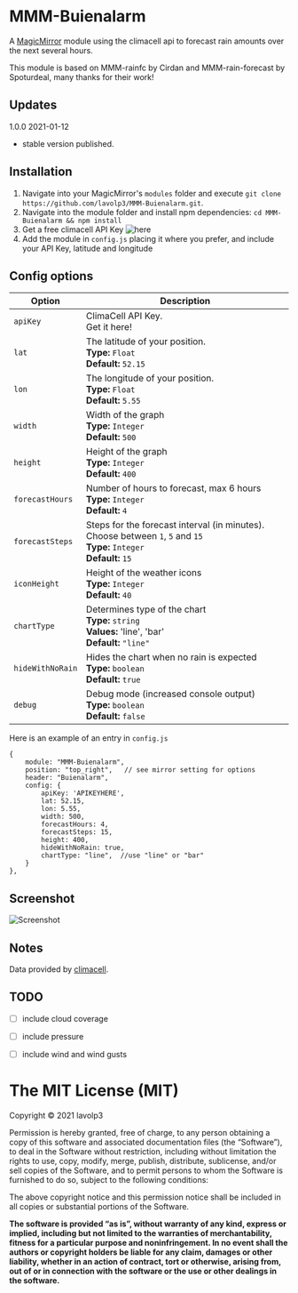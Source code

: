 # MMM-Buienalarm
A <a href="https://github.com/MichMich/MagicMirror">MagicMirror</a> module using the climacell api to forecast rain amounts over the next several hours.

This module is based on MMM-rainfc by Cirdan and MMM-rain-forecast by Spoturdeal, many thanks for their work!


## Updates

1.0.0 2021-01-12
- stable version published.

## Installation
1. Navigate into your MagicMirror's `modules` folder and execute `git clone https://github.com/lavolp3/MMM-Buienalarm.git`.
2. Navigate into the module folder and install npm dependencies: `cd MMM-Buienalarm && npm install`
3. Get a free climacell API Key ![here](https://www.climacell.co/weather-api/)
3. Add the module in `config.js` placing it where you prefer, and include your API Key, latitude and longitude


## Config options

|Option|Description|
|---|---|
|`apiKey`|ClimaCell API Key.<br>Get it here!|
|`lat`|The latitude of your position.<br>**Type:** `Float`<br>**Default:** `52.15`|
|`lon`|The longitude of your position.<br>**Type:** `Float`<br>**Default:** `5.55`|
|`width`|Width of the graph<br>**Type:** `Integer`<br>**Default:** `500`|
|`height`|Height of the graph<br>**Type:** `Integer`<br>**Default:** `400`|
|`forecastHours`|Number of hours to forecast, max 6 hours<br>**Type:** `Integer`<br>**Default:** `4`|
|`forecastSteps`|Steps for the forecast interval (in minutes). Choose between `1`, `5` and `15` <br>**Type:** `Integer`<br>**Default:**  `15`|
|`iconHeight`|Height of the weather icons<br>**Type:** `Integer`<br>**Default:**  `40`|
|`chartType`|Determines type of the chart<br>**Type:** `string`<br>**Values:** 'line', 'bar'<br>**Default:**  `"line"`|
|`hideWithNoRain`|Hides the chart when no rain is expected<br>**Type:** `boolean`<br>**Default:**  `true`|
|`debug`|Debug mode (increased console output)<br>**Type:** `boolean`<br>**Default:**  `false`|



Here is an example of an entry in `config.js`
```
{
    module: "MMM-Buienalarm",
    position: "top_right",   // see mirror setting for options
    header: "Buienalarm",
    config: {
        apiKey: 'APIKEYHERE',
        lat: 52.15,
        lon: 5.55,
        width: 500,
        forecastHours: 4,
        forecastSteps: 15,
        height: 400,
        hideWithNoRain: true,
        chartType: "line",  //use "line" or "bar"
    }
},
```

## Screenshot
![Screenshot](/rainImage.PNG?raw=true "Predicted rain")


## Notes
Data provided by <a href="https://www.climacell.co/">climacell</a>.


## TODO

- [ ] include cloud coverage
- [ ] include pressure
- [ ] include wind and wind gusts



The MIT License (MIT)
=====================

Copyright © 2021 lavolp3

Permission is hereby granted, free of charge, to any person
obtaining a copy of this software and associated documentation
files (the “Software”), to deal in the Software without
restriction, including without limitation the rights to use,
copy, modify, merge, publish, distribute, sublicense, and/or sell
copies of the Software, and to permit persons to whom the
Software is furnished to do so, subject to the following
conditions:

The above copyright notice and this permission notice shall be
included in all copies or substantial portions of the Software.

**The software is provided “as is”, without warranty of any kind, express or implied, including but not limited to the warranties of merchantability,
fitness for a particular purpose and noninfringement. In no event shall the authors or copyright holders be liable for any claim, damages or other liability,
whether in an action of contract, tort or otherwise, arising from, out of or in connection with the software or the use or other dealings in the software.**
